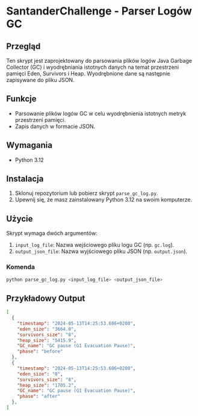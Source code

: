 # SantanderChallenge - Parser Logów GC

## Przegląd

Ten skrypt jest zaprojektowany do parsowania plików logów Java Garbage Collector (GC) i wyodrębniania istotnych danych na temat przestrzeni pamięci Eden, Survivors i Heap. Wyodrębnione dane są następnie zapisywane do pliku JSON.

## Funkcje

- Parsowanie plików logów GC w celu wyodrębnienia istotnych metryk przestrzeni pamięci.
- Zapis danych w formacie JSON.

## Wymagania

- Python 3.12

## Instalacja

1. Sklonuj repozytorium lub pobierz skrypt `parse_gc_log.py`.
2. Upewnij się, że masz zainstalowany Python 3.12 na swoim komputerze.

## Użycie

Skrypt wymaga dwóch argumentów:
1. `input_log_file`: Nazwa wejściowego pliku logu GC (np. `gc.log`).
2. `output_json_file`: Nazwa wyjściowego pliku JSON (np. `output.json`).

### Komenda

```bash
python parse_gc_log.py <input_log_file> <output_json_file>
```
## Przykładowy Output
```json
[
  {
    "timestamp": "2024-05-13T14:25:53.606+0200",
    "eden_size": "3664.0",
    "survivors_size": "8",
    "heap_size": "5415.9",
    "GC_name": "GC pause (G1 Evacuation Pause)",
    "phase": "before"
  },
  {
    "timestamp": "2024-05-13T14:25:53.606+0200",
    "eden_size": "0",
    "survivors_size": "8",
    "heap_size": "1705.2",
    "GC_name": "GC pause (G1 Evacuation Pause)",
    "phase": "after"
  },
]
```

